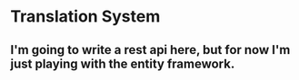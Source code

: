# Translation System

## I'm going to write a rest api here, but for now I'm just playing with the entity framework.
	
